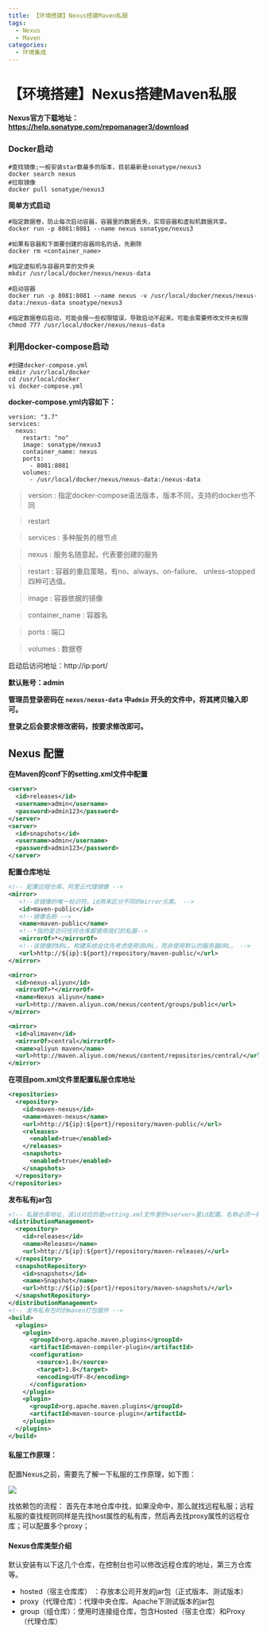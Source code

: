 ```yaml
---
title: 【环境搭建】Nexus搭建Maven私服
tags:
  - Nexus
  - Maven
categories:
  - 环境集成
---
```

# 【环境搭建】Nexus搭建Maven私服

**Nexus官方下载地址：https://help.sonatype.com/repomanager3/download**

### Docker启动

```shell
#查找镜像;一般安装star数最多的版本，目前最新是sonatype/nexus3
docker search nexus
#拉取镜像
docker pull sonatype/nexus3
```

**简单方式启动**

```shell
#指定数据卷，防止每次启动容器，容器里的数据丢失，实现容器和虚拟机数据共享。
docker run -p 8081:8081 --name nexus sonatype/nexus3

#如果有容器和下面要创建的容器同名的话，先删除
docker rm <container_name>

#指定虚拟机与容器共享的文件夹
mkdir /usr/local/docker/nexus/nexus-data

#启动容器
docker run -p 8081:8081 --name nexus -v /usr/local/docker/nexus/nexus-data:/nexus-data snoatype/nexus3

#指定数据卷后启动，可能会报一些权限错误，导致启动不起来。可能会需要修改文件夹权限
chmod 777 /usr/local/docker/nexus/nexus-data
```

### 利用docker-compose启动

```shell
#创建docker-compose.yml
mkdir /usr/local/docker
cd /usr/local/docker
vi docker-compose.yml
```

**docker-compose.yml内容如下：**

```shell
version: "3.7"
services:
  nexus:
    restart: "no" 
    image: sonatype/nexus3
    container_name: nexus
    ports:
      - 8081:8081 
    volumes:
      - /usr/local/docker/nexus/nexus-data:/nexus-data
```

> version : 指定docker-compose语法版本，版本不同，支持的docker也不同

> restart

> services : 多种服务的根节点

> nexus : 服务名随意起，代表要创建的服务

> restart : 容器的重启策略，有no、always、on-failure、
> unless-stopped四种可选值。

> image : 容器依据的镜像

> container_name : 容器名

> ports : 端口

> volumes : 数据卷

启动后访问地址：http://ip:port/

**默认账号：admin**

**管理员登录密码在 `nexus/nexus-data` 中`admin` 开头的文件中，将其拷贝输入即可。**

**登录之后会要求修改密码，按要求修改即可。**

## Nexus 配置

**在Maven的conf下的setting.xml文件中配置**

```xml
<server>
  <id>releases</id>
  <username>admin</username>
  <password>admin123</password>
</server>
<server>
  <id>snapshots</id>
  <username>admin</username>
  <password>admin123</password>
</server>
```

**配置仓库地址**

```xml
<!-- 配置远程仓库、阿里云代理镜像 -->
<mirror>
   <!--该镜像的唯一标识符。id用来区分不同的mirror元素。 -->
   <id>maven-public</id>
   <!--镜像名称 -->
   <name>maven-public</name>
   <!--*指的是访问任何仓库都使用我们的私服-->
   <mirrorOf>*</mirrorOf>
   <!--该镜像的URL。构建系统会优先考虑使用该URL，而非使用默认的服务器URL。 -->
   <url>http://${ip}:${port}/repository/maven-public/</url>
</mirror>

<mirror>
  <id>nexus-aliyun</id>
  <mirrorOf>*</mirrorOf>
  <name>Nexus aliyun</name>
  <url>http://maven.aliyun.com/nexus/content/groups/public</url>
</mirror>

<mirror>
  <id>alimaven</id>
  <mirrorOf>central</mirrorOf>
  <name>aliyun maven</name>
  <url>http://maven.aliyun.com/nexus/content/repositories/central/</url>
</mirror>
```

**在项目pom.xml文件里配置私服仓库地址**

```xml
<repositories>
  <repository>
    <id>maven-nexus</id>
    <name>maven-nexus</name>
    <url>http://${ip}:${port}/repository/maven-public/</url>
    <releases>
      <enabled>true</enabled>
    </releases>
    <snapshots>
      <enabled>true</enabled>
    </snapshots>
  </repository>
</repositories>
```

**发布私有jar包**

```xml
<!-- 私服仓库地址、该id对应的是setting.xml文件里的<server>里id配置。名称必须一样 -->
<distributionManagement>
  <repository>
    <id>releases</id>
    <name>Releases</name>
    <url>http://${ip}:${port}/repository/maven-releases/</url>
  </repository>
  <snapshotRepository>
    <id>snapshots</id>
    <name>Snapshot</name>
    <url>http://${ip}:${port}/repository/maven-snapshots/</url>
  </snapshotRepository>
</distributionManagement>
<!-- 发布私有包时的maven打包插件 -->
<build>
  <plugins>
    <plugin>
      <groupId>org.apache.maven.plugins</groupId>
      <artifactId>maven-compiler-plugin</artifactId>
      <configuration>
        <source>1.8</source>
        <target>1.8</target>
        <encoding>UTF-8</encoding>
      </configuration>
    </plugin>
    <plugin>
      <groupId>org.apache.maven.plugins</groupId>
      <artifactId>maven-source-plugin</artifactId>
    </plugin>
  </plugins>
</build>
```

#### 私服工作原理：

配置Nexus之前，需要先了解一下私服的工作原理，如下图：

![](https://i.loli.net/2020/06/06/tk479CNpxclM8D6.png)

找依赖包的流程： 首先在本地仓库中找，如果没命中，那么就找远程私服；远程私服的查找规则同样是先找host属性的私有库，然后再去找proxy属性的远程仓库；可以配置多个proxy；

#### Nexus仓库类型介绍

默认安装有以下这几个仓库，在控制台也可以修改远程仓库的地址，第三方仓库等。

- hosted（宿主仓库库） ：存放本公司开发的jar包（正式版本、测试版本）
- proxy（代理仓库）：代理中央仓库、Apache下测试版本的jar包
- group（组仓库）：使用时连接组仓库，包含Hosted（宿主仓库）和Proxy（代理仓库）


